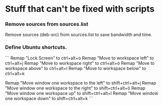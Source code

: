 Stuff that can't be fixed with scripts
======================================
### Remove sources from sources.list
Remove sources (deb-src) from sources.list to save bandwidth and time.

### Define Ubuntu shortcuts.
´´´
Remap "Lock Screen" to ctrl+alt+o
Remap "Move to workspace left" to ctrl+alt+j
Remap "Move to workspace right" to ctrl+alt+ö
Remap "Move to workspace above" to ctrl+alt+l
Remap "Move to workspace below" to ctrl+alt+k

Remap "Move window one workspace to the left" to shift+ctrl+alt+j
Remap "Move window one workspace to the right" to shift+ctrl+alt+ö
Remap "Move window one workspace up" to shift+ctrl+alt+l
Remap "Move window one workspace down" to shift+ctrl+alt+k
´´´
